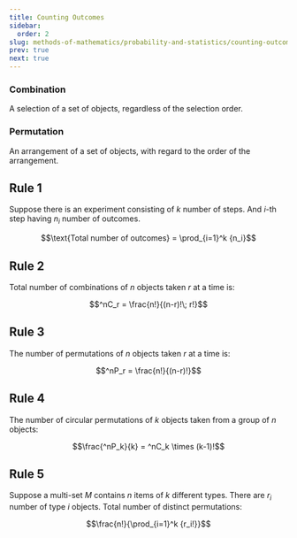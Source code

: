 ```yaml
---
title: Counting Outcomes
sidebar:
  order: 2
slug: methods-of-mathematics/probability-and-statistics/counting-outcomes
prev: true
next: true
---
```


### Combination

A selection of a set of objects, regardless of the selection order.

### Permutation

An arrangement of a set of objects, with regard to the order of the arrangement.

## Rule 1

Suppose there is an experiment consisting of $k$ number of steps. And $i$-th
step having $n_i$ number of outcomes.

```math
\text{Total number of outcomes} = \prod_{i=1}^k {n_i}
```

## Rule 2

Total number of combinations of $n$ objects taken $r$ at a time is:

```math
^nC_r = \frac{n!}{(n-r)!\; r!}
```

## Rule 3

The number of permutations of $n$ objects taken $r$ at a time is:

```math
^nP_r = \frac{n!}{(n-r)!}
```

## Rule 4

The number of circular permutations of $k$ objects taken from a group of $n$
objects:

```math
\frac{^nP_k}{k} = ^nC_k \times (k-1)!
```

## Rule 5

Suppose a multi-set $M$ contains $n$ items of $k$ different types. There are
$r_i$ number of type $i$ objects. Total number of distinct permutations:

```math
\frac{n!}{\prod_{i=1}^k {r_i!}}
```
